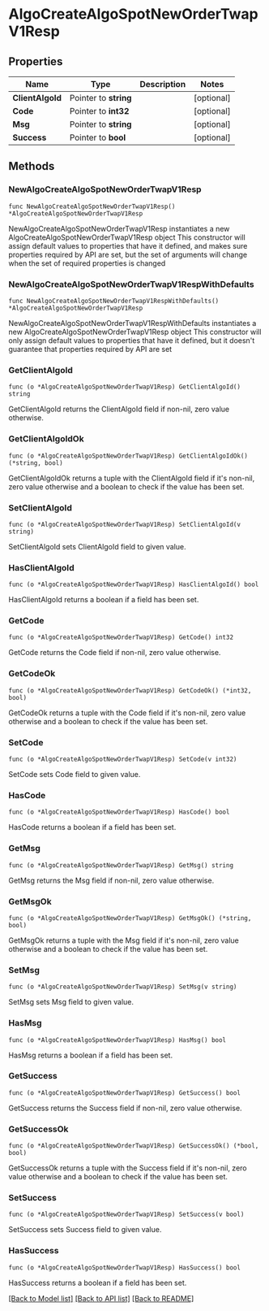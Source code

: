 # AlgoCreateAlgoSpotNewOrderTwapV1Resp

## Properties

Name | Type | Description | Notes
------------ | ------------- | ------------- | -------------
**ClientAlgoId** | Pointer to **string** |  | [optional] 
**Code** | Pointer to **int32** |  | [optional] 
**Msg** | Pointer to **string** |  | [optional] 
**Success** | Pointer to **bool** |  | [optional] 

## Methods

### NewAlgoCreateAlgoSpotNewOrderTwapV1Resp

`func NewAlgoCreateAlgoSpotNewOrderTwapV1Resp() *AlgoCreateAlgoSpotNewOrderTwapV1Resp`

NewAlgoCreateAlgoSpotNewOrderTwapV1Resp instantiates a new AlgoCreateAlgoSpotNewOrderTwapV1Resp object
This constructor will assign default values to properties that have it defined,
and makes sure properties required by API are set, but the set of arguments
will change when the set of required properties is changed

### NewAlgoCreateAlgoSpotNewOrderTwapV1RespWithDefaults

`func NewAlgoCreateAlgoSpotNewOrderTwapV1RespWithDefaults() *AlgoCreateAlgoSpotNewOrderTwapV1Resp`

NewAlgoCreateAlgoSpotNewOrderTwapV1RespWithDefaults instantiates a new AlgoCreateAlgoSpotNewOrderTwapV1Resp object
This constructor will only assign default values to properties that have it defined,
but it doesn't guarantee that properties required by API are set

### GetClientAlgoId

`func (o *AlgoCreateAlgoSpotNewOrderTwapV1Resp) GetClientAlgoId() string`

GetClientAlgoId returns the ClientAlgoId field if non-nil, zero value otherwise.

### GetClientAlgoIdOk

`func (o *AlgoCreateAlgoSpotNewOrderTwapV1Resp) GetClientAlgoIdOk() (*string, bool)`

GetClientAlgoIdOk returns a tuple with the ClientAlgoId field if it's non-nil, zero value otherwise
and a boolean to check if the value has been set.

### SetClientAlgoId

`func (o *AlgoCreateAlgoSpotNewOrderTwapV1Resp) SetClientAlgoId(v string)`

SetClientAlgoId sets ClientAlgoId field to given value.

### HasClientAlgoId

`func (o *AlgoCreateAlgoSpotNewOrderTwapV1Resp) HasClientAlgoId() bool`

HasClientAlgoId returns a boolean if a field has been set.

### GetCode

`func (o *AlgoCreateAlgoSpotNewOrderTwapV1Resp) GetCode() int32`

GetCode returns the Code field if non-nil, zero value otherwise.

### GetCodeOk

`func (o *AlgoCreateAlgoSpotNewOrderTwapV1Resp) GetCodeOk() (*int32, bool)`

GetCodeOk returns a tuple with the Code field if it's non-nil, zero value otherwise
and a boolean to check if the value has been set.

### SetCode

`func (o *AlgoCreateAlgoSpotNewOrderTwapV1Resp) SetCode(v int32)`

SetCode sets Code field to given value.

### HasCode

`func (o *AlgoCreateAlgoSpotNewOrderTwapV1Resp) HasCode() bool`

HasCode returns a boolean if a field has been set.

### GetMsg

`func (o *AlgoCreateAlgoSpotNewOrderTwapV1Resp) GetMsg() string`

GetMsg returns the Msg field if non-nil, zero value otherwise.

### GetMsgOk

`func (o *AlgoCreateAlgoSpotNewOrderTwapV1Resp) GetMsgOk() (*string, bool)`

GetMsgOk returns a tuple with the Msg field if it's non-nil, zero value otherwise
and a boolean to check if the value has been set.

### SetMsg

`func (o *AlgoCreateAlgoSpotNewOrderTwapV1Resp) SetMsg(v string)`

SetMsg sets Msg field to given value.

### HasMsg

`func (o *AlgoCreateAlgoSpotNewOrderTwapV1Resp) HasMsg() bool`

HasMsg returns a boolean if a field has been set.

### GetSuccess

`func (o *AlgoCreateAlgoSpotNewOrderTwapV1Resp) GetSuccess() bool`

GetSuccess returns the Success field if non-nil, zero value otherwise.

### GetSuccessOk

`func (o *AlgoCreateAlgoSpotNewOrderTwapV1Resp) GetSuccessOk() (*bool, bool)`

GetSuccessOk returns a tuple with the Success field if it's non-nil, zero value otherwise
and a boolean to check if the value has been set.

### SetSuccess

`func (o *AlgoCreateAlgoSpotNewOrderTwapV1Resp) SetSuccess(v bool)`

SetSuccess sets Success field to given value.

### HasSuccess

`func (o *AlgoCreateAlgoSpotNewOrderTwapV1Resp) HasSuccess() bool`

HasSuccess returns a boolean if a field has been set.


[[Back to Model list]](../README.md#documentation-for-models) [[Back to API list]](../README.md#documentation-for-api-endpoints) [[Back to README]](../README.md)


